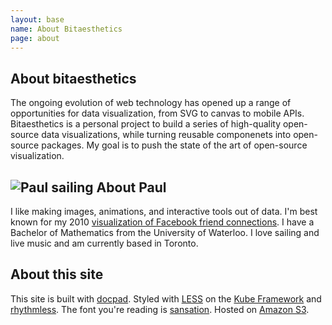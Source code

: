 ```yaml
---
layout: base
name: About Bitaesthetics
page: about
---
```


About bitaesthetics
---

The ongoing evolution of web technology has opened up a range of opportunities for data visualization, from SVG to canvas to mobile APIs. Bitaesthetics is a personal project to build a series of high-quality open-source data visualizations, while turning reusable componenets into open-source packages. My goal is to push the state of the art of open-source visualization.

![Paul sailing](/images/sailing_small.jpg)
About Paul
---

I like making images, animations, and interactive tools out of data. I'm best known for my 2010 [visualization of Facebook friend connections](http://www.economist.com/blogs/dailychart/2010/12/data_visualisation_1). I have a Bachelor of Mathematics from the University of Waterloo. I love sailing and live music and am currently based in Toronto.

About this site
---

This site is built with [docpad](https://github.com/bevry/docpad). Styled with [LESS](http://lesscss.org/) on the [Kube Framework](http://imperavi.com/kube/) and [rhythmless](http://paulgb.github.com/rhythmless/). The font you're reading is [sansation](http://www.dafont.com/sansation.font). Hosted on [Amazon S3](http://aws.amazon.com/s3/).
